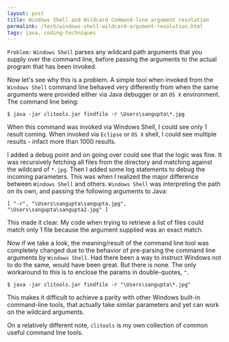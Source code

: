 ```yaml
---
layout: post
title: Windows Shell and Wildcard Command-line argument resolution
permalink: /tech/windows-shell-wildcard-argument-resolution.html
tags: java, coding-techniques
---
```


`Problem:` `Windows Shell` parses any wildcard path arguments that you supply over the command 
line, before passing the arguments to the actual program that has been invoked.

<!-- break here -->

Now let's see why this is a problem. A simple tool when invoked from the `Windows Shell`
command line behaved very differently from when the same arguments were provided either via
Java debugger or an `OS X` environment. The command line being:

```
$ java -jar clitools.jar findfile -r \Users\sangupta\*.jpg
```

When this command was invoked via Windows Shell, I could see only 1 result coming. When invoked
via `Eclipse` or `OS X` shell, I could see multiple results - infact more than 1000 results.

I added a debug point and on going over could see that the logic was fine. It was recursively
fetching all files from the directory and matching against the wildcard of `*.jpg`. Then I added 
some log statements to debug the incoming parameters. This was when I realized the major difference
between `Windows Shell` and others. `Windows Shell` was interpreting the path on its own, and passing
the following arguments to Java:

```
[ "-r", "\Users\sangupta\sangupta.jpg", "\Users\sangupta\sangupta2.jpg" ]
```

This made it clear. My code when trying to retrieve a list of files could match only 1 file
because the argument supplied was an exact match. 

Now if we take a look, the meaning/result of the command line tool was completely changed due to
the behavior of pre-parsing the command line arguments by `Windows Shell`. Had there been a way
to instruct Windows not to do the same, would have been great. But there is none. The only
workaround to this is to enclose the params in double-quotes, `"`.

```
$ java -jar clitools.jar findfile -r "\Users\sangupta\*.jpg"
```

This makes it difficult to achieve a parity with other Windows built-in command-line tools, that 
actually take similar parameters and yet can work on the wildcard arguments.

On a relatively different note, `clitools` is my own collection of common useful command line tools.
